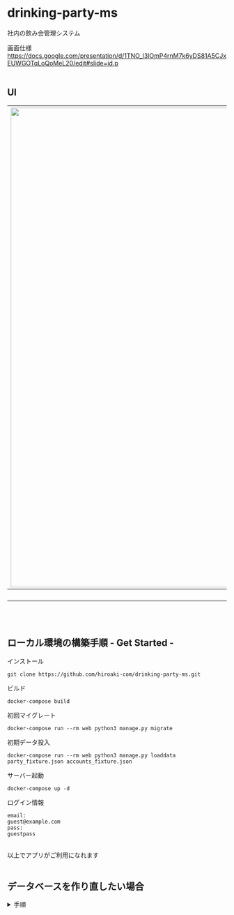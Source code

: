 # drinking-party-ms
社内の飲み会管理システム


画面仕様
https://docs.google.com/presentation/d/1TNO_l3lOmP4rnM7k6yDS81A5CJxEUWGOTqLoQoMeL20/edit#slide=id.p
<br>
<br>
## UI
|<img width="1100px" height="auto" alt="login" src="https://user-images.githubusercontent.com/92197575/213452181-c8637b7a-b185-46f9-83eb-073adbed8f51.png">|<img width="100%" height="auto" alt="Index" src="https://user-images.githubusercontent.com/92197575/213450074-6107a264-373a-4e53-b542-f74f01ef03e3.png">|<img width="100%" height="auto" alt="Detail" src="https://user-images.githubusercontent.com/92197575/213450088-2d513641-1e2e-4183-8bcc-2211f943dd83.png">|<img width="100%" height="auto" alt="Create" src="https://user-images.githubusercontent.com/92197575/213450102-49ee5366-e655-4952-b331-6774d22511f2.png">|
|:---:|:---:|:---:|:---:|
|Login|Home|Detail|Create|
<br>
<br>

## ローカル環境の構築手順 - Get Started -

インストール
```Git
git clone https://github.com/hiroaki-com/drinking-party-ms.git
```

ビルド
```Docker
docker-compose build
```

初回マイグレート
```Docker
docker-compose run --rm web python3 manage.py migrate
```

初期データ投入
```Docker
docker-compose run --rm web python3 manage.py loaddata party_fixture.json accounts_fixture.json
```

サーバー起動
```
docker-compose up -d
```

ログイン情報
```
email:
guest@example.com
pass:
guestpass
```

<br>
以上でアプリがご利用になれます
<br>
<br>

## データベースを作り直したい場合
<details>
    <summary>手順</summary>
<br>

サーバー起動
```
docker-compose up -d
```

dockerのDBコンテナへ入る<br>
```
docker-compose exec db bash
```

PostgreSQL へ接続<br>
```
psql -U postgres
```

DBをDrop<br>
```
DROP SCHEMA public CASCADE;
```

DBのスキーマを作成<br>
```
CREATE SCHEMA public;
```
マイグレート
```Docker
docker-compose exec web python3 manage.py migrate
```
<br>
</details>

